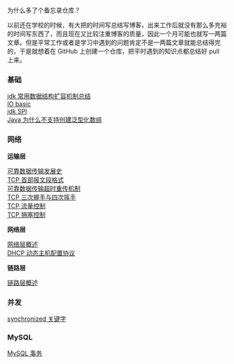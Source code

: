 为什么多了个备忘录仓库？

以前还在学校的时候，有大把的时间写总结写博客，出来工作后就没有那么多充裕的时间写东西了，而且现在又比较注重博客的质量，因此一个月可能也就写一两篇文章。但是平常工作或者是学习中遇到的问题肯定不是一两篇文章就能总结得完的，于是就想着在 GitHub 上创建一个仓库，把平时遇到的知识点都总结好 pull 上来。

### 基础

[jdk 常用数据结构扩容机制总结](基础/jdk%20数据结构扩容总结.md) <br>
[IO basic](基础/IO%20模型.md) <br>
[jdk SPI](基础/jdk%20SPI.md) <br>
[Java 为什么不支持创建泛型化数组](基础/泛型数组.md) <br>

### 网络

**运输层**

[可靠数据传输发展史](网络/运输层-可靠数据传输的发展.md) <br>
[TCP 首部报文段格式](网络/运输层-TCP%20首部报文段.md) <br>
[可靠数据传输超时重传机制](网络/运输层-超时重传机制.md) <br>
[TCP 三次握手与四次挥手](网络/运输层-TCP%20三次握手与四次挥手.md) <br>
[TCP 流量控制](网络/运输层-TCP%20流量控制.md) <br>
[TCP 拥塞控制](网络/运输层-TCP%20拥塞控制.md) <br>

**网络层**

[网络层概述](网络/网络层-网络层概述.md) <br>
[DHCP 动态主机配置协议](网络/网络层-DHCP.md) <br>

**链路层**

[链路层概述](网络/链路层-链路层概述.md) <br>

### 并发

[synchronized 关键字](并发/synchronized.md) <br>

### MySQL

[MySQL 事务](mysql/事务.md) <br>


